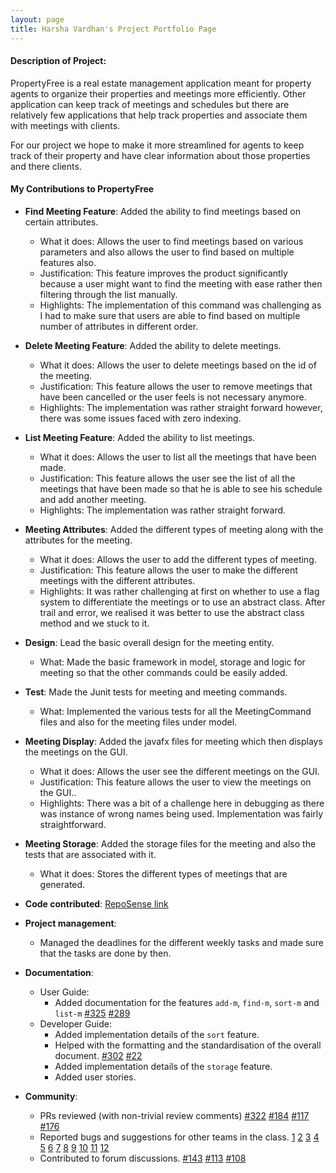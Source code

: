 ```yaml
---
layout: page
title: Harsha Vardhan's Project Portfolio Page
---
```


#### Description of Project:

PropertyFree is a real estate management application meant for property agents to organize their properties and meetings more efficiently.
Other application can keep track of meetings and schedules but there are relatively few applications that help track properties 
and associate them with meetings with clients.

For our project we hope to make it more streamlined for agents to keep track of their property and have clear information about those properties
and there clients.

#### My Contributions to PropertyFree

* **Find Meeting Feature**: Added the ability to find meetings based on certain attributes.
  * What it does: Allows the user to find meetings based on various parameters and also allows the user to find based on multiple features also.
  * Justification: This feature improves the product significantly because a user might want to find the meeting with ease rather then filtering through the list manually.
  * Highlights: The implementation of this command was challenging as I had to make sure that users are able to find based on multiple number of attributes in different order.

* **Delete Meeting Feature**: Added the ability to delete meetings.
  * What it does: Allows the user to delete meetings based on the id of the meeting.
  * Justification: This feature allows the user to remove meetings that have been cancelled or the user feels is not necessary anymore.
  * Highlights: The implementation was rather straight forward however, there was some issues faced with zero indexing.

* **List Meeting Feature**: Added the ability to list meetings.
  * What it does: Allows the user to list all the meetings that have been made.
  * Justification: This feature allows the user see the list of all the meetings that have been made so that he is able to see his schedule and add another meeting.
  * Highlights: The implementation was rather straight forward.
  
* **Meeting Attributes**: Added the different types of meeting along with the attributes for the meeting.
  * What it does: Allows the user to add the different types of meeting.
  * Justification: This feature allows the user to make the different meetings with the different attributes.
  * Highlights: It was rather challenging at first on whether to use a flag system to differentiate the meetings or to use
  an abstract class. After trail and error, we realised it was better to use the abstract class method and we stuck to it.
 
* **Design**: Lead the basic overall design for the meeting entity.  
    * What: Made the basic framework in model, storage and logic for meeting so that the other commands could be easily added.

* **Test**: Made the Junit tests for meeting and meeting commands.  
    * What: Implemented the various tests for all the MeetingCommand files and also for the meeting files under model.
    
* **Meeting Display**: Added the javafx files for meeting which then displays the meetings on the GUI.
  * What it does: Allows the user see the different meetings on the GUI.
  * Justification: This feature allows the user to view the meetings on the GUI..
  * Highlights: There was a bit of a challenge here in debugging as there was instance of wrong names being used. Implementation
  was fairly straightforward.
  
* **Meeting Storage**: Added the storage files for the meeting and also the tests that are associated with it.
  * What it does: Stores the different types of meetings that are generated.
 
* **Code contributed**: [RepoSense link](https://nus-cs2103-ay2021s1.github.io/tp-dashboard/#breakdown=true&search=harsha&sort=groupTitle&sortWithin=title&since=2020-08-14&timeframe=commit&mergegroup=&groupSelect=groupByRepos&checkedFileTypes=docs~functional-code~test-code~other&tabOpen=true&tabType=authorship&tabAuthor=munharsha&tabRepo=AY2021S1-CS2103-W14-1%2Ftp%5Bmaster%5D&authorshipIsMergeGroup=false&authorshipFileTypes=docs~functional-code~test-code)

* **Project management**:
  * Managed the deadlines for the different weekly tasks and made sure that the tasks are done by then.

* **Documentation**:
  * User Guide:
    * Added documentation for the features `add-m`, `find-m`, `sort-m` and `list-m` [\#325](https://github.com/AY2021S1-CS2103-W14-1/tp/issues/325) [\#289](https://github.com/AY2021S1-CS2103-W14-1/tp/issues/289) 
  * Developer Guide:
    * Added implementation details of the `sort` feature.
    * Helped with the formatting and the standardisation of the overall document. [\#302](https://github.com/AY2021S1-CS2103-W14-1/tp/issues/302) [\#22](https://github.com/AY2021S1-CS2103-W14-1/tp/issues/22)
    * Added implementation details of the `storage` feature.
    * Added user stories.

* **Community**:
  * PRs reviewed (with non-trivial review comments) [\#322](https://github.com/AY2021S1-CS2103-W14-1/tp/pull/322#pullrequestreview-525948576) [\#184](https://github.com/AY2021S1-CS2103-W14-1/tp/pull/184#pullrequestreview-525951712)
  [\#117](https://github.com/AY2021S1-CS2103-W14-1/tp/pull/117#pullrequestreview-525953212) [\#176](https://github.com/AY2021S1-CS2103-W14-1/tp/pull/176#pullrequestreview-525954548)
  * Reported bugs and suggestions for other teams in the class. [1](https://github.com/munharsha/ped/issues/1) [2](https://github.com/munharsha/ped/issues/2) 
[3](https://github.com/munharsha/ped/issues/3) [4](https://github.com/munharsha/ped/issues/4) [5](https://github.com/munharsha/ped/issues/5) [6](https://github.com/munharsha/ped/issues/6) 
[7](https://github.com/munharsha/ped/issues/7) [8](https://github.com/munharsha/ped/issues/8) [9](https://github.com/munharsha/ped/issues/9) [10](https://github.com/munharsha/ped/issues/10) 
[11](https://github.com/munharsha/ped/issues/11) [12](https://github.com/munharsha/ped/issues/12) 
  * Contributed to forum discussions. [\#143](https://github.com/nus-cs2103-AY2021S1/forum/issues/143) [\#113](https://github.com/nus-cs2103-AY2021S1/forum/issues/113) [\#108](https://github.com/nus-cs2103-AY2021S1/forum/issues/108#issuecomment-683606987)


